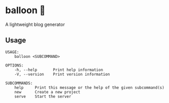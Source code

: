 # balloon 🎈
A lightweight blog generator

## Usage
```
USAGE:
    balloon <SUBCOMMAND>

OPTIONS:
    -h, --help       Print help information
    -V, --version    Print version information

SUBCOMMANDS:
    help     Print this message or the help of the given subcommand(s)
    new      Create a new project
    serve    Start the server
```